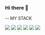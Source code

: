 ### Hi there 👋

<!--
**DevSua/Devsua** is a ✨ _special_ ✨ repository because its `README.md` (this file) appears on your GitHub profile.

Here are some ideas to get you started:

- 🌱 I’m currently learning JavaScript
- 🤔 I’m looking for help with ...
- 💬 Ask me about ...
- 📫 How to reach me: ...
- 😄 Pronouns: ...
- ⚡ Fun fact: ...
-->
--
MY STACK

<img src="https://img.shields.io/badge/html5-E34F26?style=flat&logo=html5&logoColor=white"/> <img src="https://img.shields.io/badge/css-1572B6?style=flat&logo=html5&logoColor=white"/> <img src="https://img.shields.io/badge/javascript-F7DF1E?style=flat&logo=html5&logoColor=white"/> <img src="https://img.shields.io/badge/mysql-4479A1?style=flat&logo=html5&logoColor=white"/> <img src="https://img.shields.io/badge/notion-000000?style=flat&logo=html5&logoColor=white"/> <img src="https://img.shields.io/badge/github-181717?style=flat&logo=html5&logoColor=white"/>
